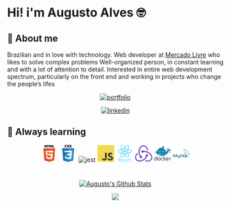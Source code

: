 # Hi! i'm Augusto Alves 🤓


## 🚀 About me
Brazilian and in love with technology. 
Web developer at [Mercado Livre](https://www.mercadolivre.com.br/) who likes to solve complex problems
Well-organized person, in constant learning and with a lot of attention to detail.
Interested in entire web development spectrum, particularly on the front end and working in projects who change the people’s lifes
<div align=center>

[![portfolio](https://img.shields.io/badge/portfolio-2e2e2e?style=for-the-badge)](https://augustoalves.dev)

[![linkedin](https://img.shields.io/badge/linkedin-0A66C2?style=for-the-badge&logo=linkedin&logoColor=white)](https://www.linkedin.com/in/augusto-malves/)
</div>

## 🧠 Always learning 
<div align=center>

  <img src="https://raw.githubusercontent.com/devicons/devicon/master/icons/html5/html5-original-wordmark.svg" alt="html5" width="40" height="40"/> 
  <img src="https://raw.githubusercontent.com/devicons/devicon/master/icons/css3/css3-original-wordmark.svg" alt="css3" width="40" height="40"/> 
  <img src="https://www.learnstorybook.com/intro-to-storybook/logo-jest.png" alt="jest" width="40" height="40" />
  <img src="https://raw.githubusercontent.com/devicons/devicon/master/icons/javascript/javascript-original.svg" alt="javascript" width="40" height="40"/> 
  <img src="https://raw.githubusercontent.com/devicons/devicon/master/icons/react/react-original-wordmark.svg" alt="react" width="40" height="40"/> 
  <img src="https://raw.githubusercontent.com/devicons/devicon/master/icons/redux/redux-original.svg" alt="redux" width="40" height="40"/>
  <img src="https://raw.githubusercontent.com/devicons/devicon/master/icons/docker/docker-original-wordmark.svg" alt="Docker" width="40" height="40"/>
  <img src="https://raw.githubusercontent.com/devicons/devicon/master/icons/mysql/mysql-plain-wordmark.svg" alt="mysql" width="40" height="40"/>

#

<a href="https://github.com/SubhamRaoniar28/github-readme-stats"><img alt="Augusto's Github Stats" src="https://gez-readme-stats.vercel.app/api?username=aumalves&show_icons=true&count_private=true&theme=radical&hide_border=true&bg_color=0D1117&include_all_commits=true" /></a>

![](https://komarev.com/ghpvc/?username=aumalves&style=flat-square&color=lightgrey)

</div>
